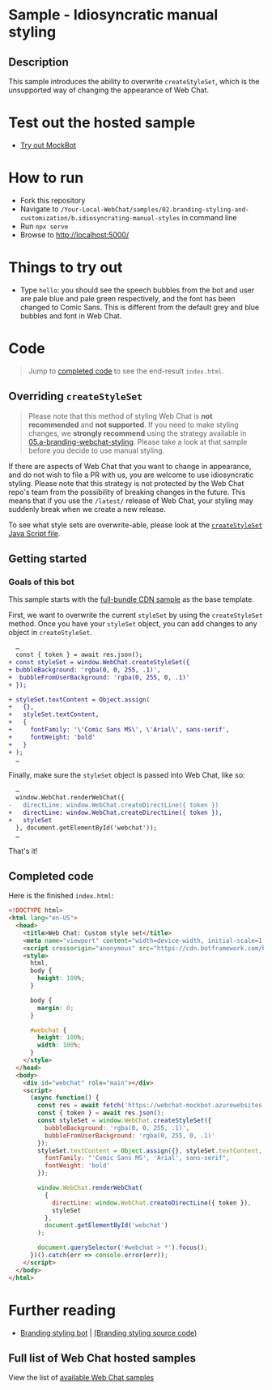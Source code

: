 # Sample - Idiosyncratic manual styling

## Description

This sample introduces the ability to overwrite `createStyleSet`, which is the unsupported way of changing the appearance of Web Chat.

# Test out the hosted sample

-  [Try out MockBot](https://microsoft.github.io/BotFramework-WebChat/02.branding-styling-and-customization/b.idiosyncrating-manual-styles)

# How to run

-  Fork this repository
-  Navigate to `/Your-Local-WebChat/samples/02.branding-styling-and-customization/b.idiosyncrating-manual-styles` in command line
-  Run `npx serve`
-  Browse to [http://localhost:5000/](http://localhost:5000/)

# Things to try out

-  Type `hello`: you should see the speech bubbles from the bot and user are pale blue and pale green respectively, and the font has been changed to Comic Sans. This is different from the default grey and blue bubbles and font in Web Chat.

# Code

> Jump to [completed code](#completed-code) to see the end-result `index.html`.

## Overriding `createStyleSet`

> Please note that this method of styling Web Chat is **not recommended** and **not supported**. If you need to make styling changes, we **strongly recommend** using the strategy available in [05.a-branding-webchat-styling](https://github.com/microsoft/BotFramework-WebChat/tree/master/samples/02.branding-styling-and-customization/a.branding-web-chat). Please take a look at that sample before you decide to use manual styling.

If there are aspects of Web Chat that you want to change in appearance, and do not wish to file a PR with us, you are welcome to use idiosyncratic styling. Please note that this strategy is not protected by the Web Chat repo's team from the possibility of breaking changes in the future. This means that if you use the `/latest/` release of Web Chat, your styling may suddenly break when we create a new release.

To see what style sets are overwrite-able, please look at the [`createStyleSet` Java Script file](https://github.com/microsoft/BotFramework-WebChat/blob/master/packages/component/src/Styles/createStyleSet.js).

## Getting started

### Goals of this bot

This sample starts with the [full-bundle CDN sample](./../01.getting-started/a.full-bundle/README.md) as the base template.

First, we want to overwrite the current `styleSet` by using the `createStyleSet` method. Once you have your `styleSet` object, you can add changes to any object in `createStyleSet`.

```diff
  …
  const { token } = await res.json();
+ const styleSet = window.WebChat.createStyleSet({
+ bubbleBackground: 'rgba(0, 0, 255, .1)',
+  bubbleFromUserBackground: 'rgba(0, 255, 0, .1)'
+ });

+ styleSet.textContent = Object.assign(
+   {},
+   styleSet.textContent,
+   {
+     fontFamily: '\'Comic Sans MS\', \'Arial\', sans-serif',
+     fontWeight: 'bold'
+   }
+ );
  …
```

Finally, make sure the `styleSet` object is passed into Web Chat, like so:

```diff
  …
  window.WebChat.renderWebChat({
-   directLine: window.WebChat.createDirectLine({ token })
+   directLine: window.WebChat.createDirectLine({ token }),
+   styleSet
  }, document.getElementById('webchat'));
  …
```

That's it!

## Completed code

Here is the finished `index.html`:

```html
<!DOCTYPE html>
<html lang="en-US">
  <head>
    <title>Web Chat: Custom style set</title>
    <meta name="viewport" content="width=device-width, initial-scale=1.0" />
    <script crossorigin="anonymous" src="https://cdn.botframework.com/botframework-webchat/latest/webchat.js"></script>
    <style>
      html,
      body {
        height: 100%;
      }

      body {
        margin: 0;
      }

      #webchat {
        height: 100%;
        width: 100%;
      }
    </style>
  </head>
  <body>
    <div id="webchat" role="main"></div>
    <script>
      (async function() {
        const res = await fetch('https://webchat-mockbot.azurewebsites.net/directline/token', { method: 'POST' });
        const { token } = await res.json();
        const styleSet = window.WebChat.createStyleSet({
          bubbleBackground: 'rgba(0, 0, 255, .1)',
          bubbleFromUserBackground: 'rgba(0, 255, 0, .1)'
        });
        styleSet.textContent = Object.assign({}, styleSet.textContent, {
          fontFamily: "'Comic Sans MS', 'Arial', sans-serif",
          fontWeight: 'bold'
        });

        window.WebChat.renderWebChat(
          {
            directLine: window.WebChat.createDirectLine({ token }),
            styleSet
          },
          document.getElementById('webchat')
        );

        document.querySelector('#webchat > *').focus();
      })().catch(err => console.error(err));
    </script>
  </body>
</html>
```

# Further reading

-  [Branding styling bot](https://microsoft.github.io/BotFramework-WebChat/02.branding-styling-and-customization/a.branding-web-chat) | [(Branding styling source code)](https://github.com/microsoft/BotFramework-WebChat/tree/master/samples/02.branding-styling-and-customization/a.branding-web-chat)

## Full list of Web Chat hosted samples

View the list of [available Web Chat samples](https://github.com/microsoft/BotFramework-WebChat/tree/master/samples)
